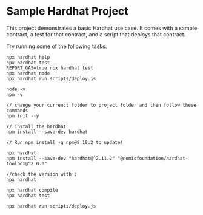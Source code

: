 # Sample Hardhat Project

This project demonstrates a basic Hardhat use case. It comes with a sample contract, a test for that contract, and a script that deploys that contract.

Try running some of the following tasks:

```shell
npx hardhat help
npx hardhat test
REPORT_GAS=true npx hardhat test
npx hardhat node
npx hardhat run scripts/deploy.js
```

```shell
node -v
npm -v

// change your currenct folder to project folder and then follow these commands
npm init --y

// install the hardhat
npm install --save-dev hardhat

// Run npm install -g npm@8.19.2 to update!

npx hardhat
npm install --save-dev "hardhat@^2.11.2" "@nomicfoundation/hardhat-toolbox@^2.0.0"

//check the version with :
npx hardhat

npx hardhat compile
npx hardhat test

npx hardhat run scripts/deploy.js
```